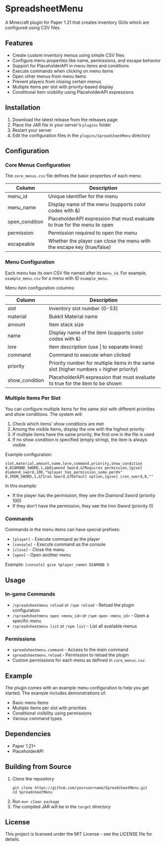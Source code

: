 # SpreadsheetMenu

A Minecraft plugin for Paper 1.21 that creates inventory GUIs which are configured using CSV files.

## Features

- Create custom inventory menus using simple CSV files
- Configure menu properties like name, permissions, and escape behavior
- Support for PlaceholderAPI in menu items and conditions
- Execute commands when clicking on menu items
- Open other menus from menu items
- Prevent players from closing certain menus
- Multiple items per slot with priority-based display
- Conditional item visibility using PlaceholderAPI expressions

## Installation

1. Download the latest release from the releases page
2. Place the JAR file in your server's `plugins` folder
3. Restart your server
4. Edit the configuration files in the `plugins/SpreadsheetMenu` directory

## Configuration

### Core Menus Configuration

The `core_menus.csv` file defines the basic properties of each menu:

| Column | Description |
|--------|-------------|
| menu_id | Unique identifier for the menu |
| menu_name | Display name of the menu (supports color codes with &) |
| open_condition | PlaceholderAPI expression that must evaluate to true for the menu to open |
| permission | Permission required to open the menu |
| escapeable | Whether the player can close the menu with the escape key (true/false) |

### Menu Configuration

Each menu has its own CSV file named after its `menu_id`. For example, `example_menu.csv` for a menu with ID `example_menu`.

Menu item configuration columns:

| Column | Description |
|--------|-------------|
| slot | Inventory slot number (0-53) |
| material | Bukkit Material name |
| amount | Item stack size |
| name | Display name of the item (supports color codes with &) |
| lore | Item description (use \| to separate lines) |
| command | Command to execute when clicked |
| priority | Priority number for multiple items in the same slot (higher numbers = higher priority) |
| show_condition | PlaceholderAPI expression that must evaluate to true for the item to be shown |

### Multiple Items Per Slot

You can configure multiple items for the same slot with different priorities and show conditions. The system will:
1. Check which items' show conditions are met
2. Among the visible items, display the one with the highest priority
3. If multiple items have the same priority, the first one in the file is used
4. If no show condition is specified (empty string), the item is always visible

Example configuration:
```csv
slot,material,amount,name,lore,command,priority,show_condition
0,DIAMOND_SWORD,1,&bDiamond Sword,&7Requires permission,[give] diamond_sword,100,"%player_has_permission_some.perm%"
0,IRON_SWORD,1,&7Iron Sword,&7Default option,[give] iron_sword,0,""
```

In this example:
- If the player has the permission, they see the Diamond Sword (priority 100)
- If they don't have the permission, they see the Iron Sword (priority 0)

### Commands

Commands in the menu items can have special prefixes:

- `[player]` - Execute command as the player
- `[console]` - Execute command as the console
- `[close]` - Close the menu
- `[open]` - Open another menu

Example: `[console] give %player_name% DIAMOND 5`

## Usage

### In-game Commands

- `/spreadsheetmenu reload` or `/spm reload` - Reload the plugin configuration
- `/spreadsheetmenu open <menu_id>` or `/spm open <menu_id>` - Open a specific menu
- `/spreadsheetmenu list` or `/spm list` - List all available menus

### Permissions

- `spreadsheetmenu.command` - Access to the main command
- `spreadsheetmenu.reload` - Permission to reload the plugin
- Custom permissions for each menu as defined in `core_menus.csv`

## Example

The plugin comes with an example menu configuration to help you get started. The example includes demonstrations of:
- Basic menu items
- Multiple items per slot with priorities
- Conditional visibility using permissions
- Various command types

## Dependencies

- Paper 1.21+
- PlaceholderAPI

## Building from Source

1. Clone the repository
   ```
   git clone https://github.com/yourusername/SpreadsheetMenu.git
   cd SpreadsheetMenu
   ```
2. Run `mvn clean package`
3. The compiled JAR will be in the `target` directory

## License

This project is licensed under the MIT License - see the LICENSE file for details. 